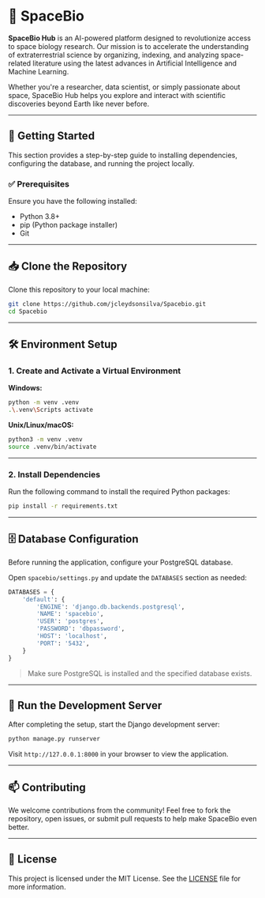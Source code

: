 # 🚀 SpaceBio

**SpaceBio Hub** is an AI-powered platform designed to revolutionize access to space biology research. Our mission is to accelerate the understanding of extraterrestrial science by organizing, indexing, and analyzing space-related literature using the latest advances in Artificial Intelligence and Machine Learning.

Whether you're a researcher, data scientist, or simply passionate about space, SpaceBio Hub helps you explore and interact with scientific discoveries beyond Earth like never before.

---

## 🔧 Getting Started

This section provides a step-by-step guide to installing dependencies, configuring the database, and running the project locally.

### ✅ Prerequisites

Ensure you have the following installed:

- Python 3.8+
- pip (Python package installer)
- Git

---

## 📥 Clone the Repository

Clone this repository to your local machine:

```bash
git clone https://github.com/jcleydsonsilva/Spacebio.git
cd Spacebio
```

---

## 🛠️ Environment Setup

### 1. Create and Activate a Virtual Environment

**Windows:**

```bash
python -m venv .venv
.\.venv\Scripts activate
```

**Unix/Linux/macOS:**

```bash
python3 -m venv .venv
source .venv/bin/activate
```

---

### 2. Install Dependencies

Run the following command to install the required Python packages:

```bash
pip install -r requirements.txt
```

---

## 🗄️ Database Configuration

Before running the application, configure your PostgreSQL database.

Open `spacebio/settings.py` and update the `DATABASES` section as needed:

```python
DATABASES = {
    'default': {
        'ENGINE': 'django.db.backends.postgresql',
        'NAME': 'spacebio',
        'USER': 'postgres',
        'PASSWORD': 'dbpassword',
        'HOST': 'localhost',
        'PORT': '5432',
    }
}
```

> Make sure PostgreSQL is installed and the specified database exists.

---

## 🚀 Run the Development Server

After completing the setup, start the Django development server:

```bash
python manage.py runserver
```

Visit `http://127.0.0.1:8000` in your browser to view the application.

---

## 📫 Contributing

We welcome contributions from the community! Feel free to fork the repository, open issues, or submit pull requests to help make SpaceBio even better.

---

## 📄 License

This project is licensed under the MIT License. See the [LICENSE](LICENSE) file for more information.

